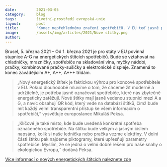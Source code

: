 ```yaml
---
date:         2021-03-05
category:     blog
tags:         životní-prostředí evropská-unie
layout:       post
title:        "Konec nepřehlednému značení spotřebičů. V EU teď jasně poznáte, jak je vaše lednička nebo pračka energeticky náročná"
image:        /assets/img/articles/2021/Nove stitky.png
author:       
---
```

 
Brusel, 5. března 2021 – Od 1. března 2021 je pro státy v EU povinná stupnice A-G na energetických štítcích spotřebičů. Bude se vztahovat na chladničky, mrazničky, spotřebiče na skladování vína, myčky nádobí, pračky, kombinované pračky-sušičky a elektronické displeje. Znamená to konec zavádějícím A+, A++, A+++ třídám.

> „Nový energetický štítek je faktickou výhrou pro koncové spotřebitele v EU. Pokud dlouhodobě mluvíme o tom, že chceme žít moderně a udržitelně, je potřeba jasně označovat spotřebiče, které nás zbytečně energeticky zatěžují. Nové štítky mají jasně vedenou stupnici mezi A a G, a navíc obsahují QR kód, který vede na databázi štítků, čímž bude mít každý velmi transparentní přístup ke všem informacím o spotřebiči,“ vysvětluje europoslanec Mikuláš Peksa.

> „Klíčové je také místo, kde bude uvedená konkrétní spotřeba označeného spotřebiče. Na štítku bude velkým a jasným číslem napsáno, kolik si naše lednička nebo pračka vezme elektřiny. V dolní části štítku pak najdeme piktogramy, které upřesňují parametry spotřebiče. Myslím, že se jedná o velmi dobré řešení pro naše snahy o ekologickou Evropu,“ dodává Peksa.

[Více informací o nových energetických štítcích naleznete zde](https://www.label2020.eu/)

